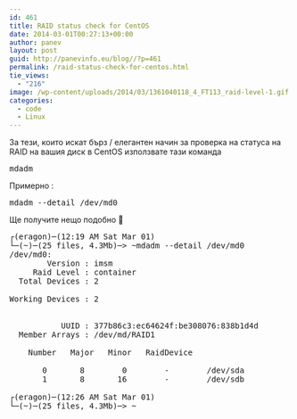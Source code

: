 ```yaml
---
id: 461
title: RAID status check for CentOS
date: 2014-03-01T00:27:13+00:00
author: panev
layout: post
guid: http://panevinfo.eu/blog//?p=461
permalink: /raid-status-check-for-centos.html
tie_views:
  - "216"
image: /wp-content/uploads/2014/03/1361040118_4_FT113_raid-level-1.gif
categories:
  - code
  - Linux
---
```

За тези, които искат бърз / елегантен начин за проверка на статуса на RAID на вашия диск в CentOS използвате тази команда 

<pre>mdadm
</pre>

Примерно :

<pre>mdadm --detail /dev/md0
</pre>

Ще получите нещо подобно 🙂

<pre>┌(eragon)─(12:19 AM Sat Mar 01)
└─(~)─(25 files, 4.3Mb)─> ~mdadm --detail /dev/md0
/dev/md0:
        Version : imsm
     Raid Level : container
  Total Devices : 2

Working Devices : 2


           UUID : 377b86c3:ec64624f:be308076:838b1d4d
  Member Arrays : /dev/md/RAID1

    Number   Major   Minor   RaidDevice

       0       8        0        -        /dev/sda
       1       8       16        -        /dev/sdb

┌(eragon)─(12:26 AM Sat Mar 01)
└─(~)─(25 files, 4.3Mb)─> ~

</pre>